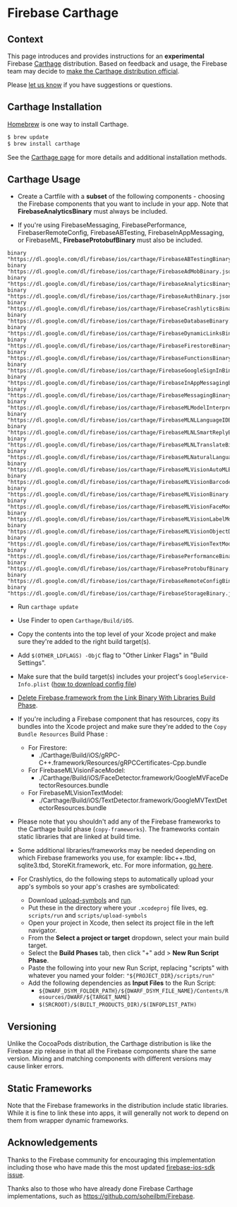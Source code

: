 # Firebase Carthage

## Context

This page introduces and provides instructions for an **experimental** Firebase
[Carthage](https://github.com/Carthage/Carthage) distribution. Based on
feedback and usage, the Firebase team may decide to [make the Carthage
distribution official](https://github.com/firebase/firebase-ios-sdk/issues/1862).

Please [let us know](https://github.com/firebase/firebase-ios-sdk/issues) if you
have suggestions or questions.

## Carthage Installation

[Homebrew](http://brew.sh/) is one way to install Carthage.

```bash
$ brew update
$ brew install carthage
```

See the
[Carthage page](https://github.com/Carthage/Carthage#installing-carthage) for
more details and additional installation methods.

## Carthage Usage

- Create a Cartfile with a **subset** of the following components - choosing the
Firebase components that you want to include in your app. Note that
**FirebaseAnalyticsBinary** must always be included.

- If you're using FirebaseMessaging, FirebasePerformance, FirebaserRemoteConfig,
FirebaseABTesting, FirebaseInAppMessaging, or FirebaseML,
**FirebaseProtobufBinary** must also be included.
```
binary "https://dl.google.com/dl/firebase/ios/carthage/FirebaseABTestingBinary.json"
binary "https://dl.google.com/dl/firebase/ios/carthage/FirebaseAdMobBinary.json"
binary "https://dl.google.com/dl/firebase/ios/carthage/FirebaseAnalyticsBinary.json"
binary "https://dl.google.com/dl/firebase/ios/carthage/FirebaseAuthBinary.json"
binary "https://dl.google.com/dl/firebase/ios/carthage/FirebaseCrashlyticsBinary.json"
binary "https://dl.google.com/dl/firebase/ios/carthage/FirebaseDatabaseBinary.json"
binary "https://dl.google.com/dl/firebase/ios/carthage/FirebaseDynamicLinksBinary.json"
binary "https://dl.google.com/dl/firebase/ios/carthage/FirebaseFirestoreBinary.json"
binary "https://dl.google.com/dl/firebase/ios/carthage/FirebaseFunctionsBinary.json"
binary "https://dl.google.com/dl/firebase/ios/carthage/FirebaseGoogleSignInBinary.json"
binary "https://dl.google.com/dl/firebase/ios/carthage/FirebaseInAppMessagingBinary.json"
binary "https://dl.google.com/dl/firebase/ios/carthage/FirebaseMessagingBinary.json"
binary "https://dl.google.com/dl/firebase/ios/carthage/FirebaseMLModelInterpreterBinary.json"
binary "https://dl.google.com/dl/firebase/ios/carthage/FirebaseMLNLLanguageIDBinary.json"
binary "https://dl.google.com/dl/firebase/ios/carthage/FirebaseMLNLSmartReplyBinary.json"
binary "https://dl.google.com/dl/firebase/ios/carthage/FirebaseMLNLTranslateBinary.json"
binary "https://dl.google.com/dl/firebase/ios/carthage/FirebaseMLNaturalLanguageBinary.json"
binary "https://dl.google.com/dl/firebase/ios/carthage/FirebaseMLVisionAutoMLBinary.json"
binary "https://dl.google.com/dl/firebase/ios/carthage/FirebaseMLVisionBarcodeModelBinary.json"
binary "https://dl.google.com/dl/firebase/ios/carthage/FirebaseMLVisionBinary.json"
binary "https://dl.google.com/dl/firebase/ios/carthage/FirebaseMLVisionFaceModelBinary.json"
binary "https://dl.google.com/dl/firebase/ios/carthage/FirebaseMLVisionLabelModelBinary.json"
binary "https://dl.google.com/dl/firebase/ios/carthage/FirebaseMLVisionObjectDetectionBinary.json"
binary "https://dl.google.com/dl/firebase/ios/carthage/FirebaseMLVisionTextModelBinary.json"
binary "https://dl.google.com/dl/firebase/ios/carthage/FirebasePerformanceBinary.json"
binary "https://dl.google.com/dl/firebase/ios/carthage/FirebaseProtobufBinary.json"
binary "https://dl.google.com/dl/firebase/ios/carthage/FirebaseRemoteConfigBinary.json"
binary "https://dl.google.com/dl/firebase/ios/carthage/FirebaseStorageBinary.json"
```
- Run `carthage update`
- Use Finder to open `Carthage/Build/iOS`.
- Copy the contents into the top level of your Xcode project and make sure
    they're added to the right build target(s).
- Add `$(OTHER_LDFLAGS) -ObjC` flag to "Other Linker Flags" in "Build Settings".
- Make sure that the build target(s) includes your project's `GoogleService-Info.plist`
 ([how to download config file](https://support.google.com/firebase/answer/7015592))
- [Delete Firebase.framework from the Link Binary With Libraries Build Phase](https://github.com/firebase/firebase-ios-sdk/issues/911#issuecomment-372455235).
- If you're including a Firebase component that has resources, copy its bundles
    into the Xcode project and make sure they're added to the
    `Copy Bundle Resources` Build Phase :
    - For Firestore:
        - ./Carthage/Build/iOS/gRPC-C++.framework/Resources/gRPCCertificates-Cpp.bundle
    - For FirebaseMLVisionFaceModel:
        - ./Carthage/Build/iOS/FaceDetector.framework/GoogleMVFaceDetectorResources.bundle
    - For FirebaseMLVisionTextModel:
        - ./Carthage/Build/iOS/TextDetector.framework/GoogleMVTextDetectorResources.bundle

- Please note that you shouldn't add any of the Firebase frameworks to the Carthage build phase
 (`copy-frameworks`). The frameworks contain static libraries that are linked at build time.

- Some additional libraries/frameworks may be needed depending on which Firebase frameworks you
 use, for example: libc++.tbd, sqlite3.tbd, StoreKit.framework, etc. For more information,
 [go here](https://github.com/firebase/firebase-ios-sdk/issues/9#issuecomment-387947163).

- For Crashlytics, do the following steps to automatically upload your app's symbols so your app's crashes are symbolicated:
    - Download
     [upload-symbols](https://github.com/firebase/firebase-ios-sdk/raw/master/Crashlytics/upload-symbols)
     and [run](https://github.com/firebase/firebase-ios-sdk/raw/master/Crashlytics/run).
    - Put these in the directory where your `.xcodeproj` file lives, eg. `scripts/run` and `scripts/upload-symbols`
    - Open your project in Xcode, then select its project file in the left navigator.
    - From the **Select a project or target** dropdown, select your main build target.
    - Select the **Build Phases** tab, then click "+" add > **New Run Script Phase**.
    - Paste the following into your new Run Script, replacing "scripts" with whatever you named your folder: `"${PROJECT_DIR}/scripts/run"`
    - Add the following dependencies as **Input Files** to the Run Script:
       - `${DWARF_DSYM_FOLDER_PATH}/${DWARF_DSYM_FILE_NAME}/Contents/Resources/DWARF/${TARGET_NAME}`
       - `$(SRCROOT)/$(BUILT_PRODUCTS_DIR)/$(INFOPLIST_PATH)`

## Versioning

Unlike the CocoaPods distribution, the Carthage distribution is like the
Firebase zip release in that all the Firebase components share the same version.
Mixing and matching components with different versions may cause linker errors.

## Static Frameworks

Note that the Firebase frameworks in the distribution include static libraries.
While it is fine to link these into apps, it will generally not work to depend
on them from wrapper dynamic frameworks.

## Acknowledgements

Thanks to the Firebase community for encouraging this implementation including
those who have made this the most updated
[firebase-ios-sdk](https://github.com/firebase/firebase-ios-sdk)
[issue](https://github.com/firebase/firebase-ios-sdk/issues/9).

Thanks also to those who have already done Firebase Carthage implementations,
such as https://github.com/soheilbm/Firebase.
